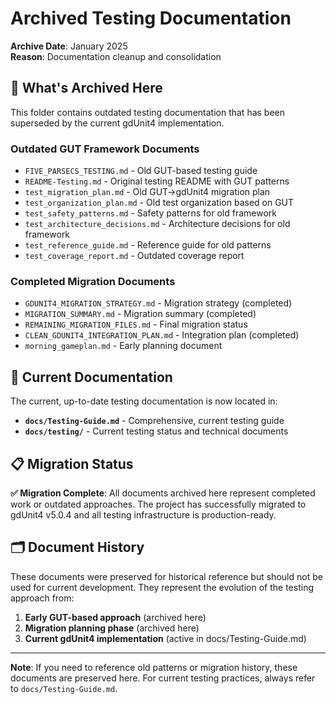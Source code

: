 # Archived Testing Documentation

**Archive Date**: January 2025  
**Reason**: Documentation cleanup and consolidation

## 📁 What's Archived Here

This folder contains outdated testing documentation that has been superseded by the current gdUnit4 implementation.

### Outdated GUT Framework Documents
- `FIVE_PARSECS_TESTING.md` - Old GUT-based testing guide
- `README-Testing.md` - Original testing README with GUT patterns
- `test_migration_plan.md` - Old GUT→gdUnit4 migration plan
- `test_organization_plan.md` - Old test organization based on GUT
- `test_safety_patterns.md` - Safety patterns for old framework
- `test_architecture_decisions.md` - Architecture decisions for old framework
- `test_reference_guide.md` - Reference guide for old patterns
- `test_coverage_report.md` - Outdated coverage report

### Completed Migration Documents
- `GDUNIT4_MIGRATION_STRATEGY.md` - Migration strategy (completed)
- `MIGRATION_SUMMARY.md` - Migration summary (completed)
- `REMAINING_MIGRATION_FILES.md` - Final migration status
- `CLEAN_GDUNIT4_INTEGRATION_PLAN.md` - Integration plan (completed)
- `morning_gameplan.md` - Early planning document

## 🔄 Current Documentation

The current, up-to-date testing documentation is now located in:

- **`docs/Testing-Guide.md`** - Comprehensive, current testing guide
- **`docs/testing/`** - Current testing status and technical documents

## 📋 Migration Status

**✅ Migration Complete**: All documents archived here represent completed work or outdated approaches. The project has successfully migrated to gdUnit4 v5.0.4 and all testing infrastructure is production-ready.

## 🗂️ Document History

These documents were preserved for historical reference but should not be used for current development. They represent the evolution of the testing approach from:

1. **Early GUT-based approach** (archived here)
2. **Migration planning phase** (archived here)  
3. **Current gdUnit4 implementation** (active in docs/Testing-Guide.md)

---

**Note**: If you need to reference old patterns or migration history, these documents are preserved here. For current testing practices, always refer to `docs/Testing-Guide.md`. 
